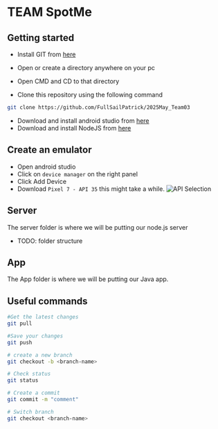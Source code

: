 # TEAM SpotMe

## Getting started
- Install GIT from [here](https://git-scm.com/downloads)

- Open or create a directory anywhere on your pc
- Open CMD and CD to that directory 
- Clone this repository using the following command
```bash
git clone https://github.com/FullSailPatrick/2025May_Team03
``` 
- Download and install android studio from [here](https://developer.android.com/studio)
- Download and install NodeJS from [here](https://nodejs.org/en/download)

## Create an emulator
- Open android studio 
- Click on `device manager` on the right panel
- Click Add Device
- Download `Pixel 7 - API 35` this might take a while.
  <img alt="API Selection" src="C:\FS\ProjectPorfollioII\Images\Android API Version selection.png"/>

## Server
The server folder is where we will be putting our node.js server
- TODO: folder structure

## App
The App folder is where we will be putting our Java app.

## Useful commands
```bash
#Get the latest changes
git pull

#Save your changes
git push

# create a new branch
git checkout -b <branch-name>

# Check status
git status

# Create a commit
git commit -m "comment"

# Switch branch 
git checkout <branch-name>
```
